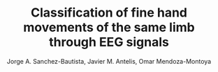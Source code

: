 ---
paperId: 20
author: Jorge A. Sanchez-Bautista, Javier M. Antelis, Omar Mendoza-Montoya
publicationauthor: Sanchez-Bautista, J. A. et al.
title: Classification of fine hand movements of the same limb through EEG signals
pdf: 20_CameraReady.pdf
poster: 20_CameraReady_poster.pdf
alt: --
type: Poster
topic: 
subtopic: 
link: https://doi.org/10.52591/lxai202211285
conference: neurips
year: 2022
tags: neurips-2022
location: New Orleans, USA
---